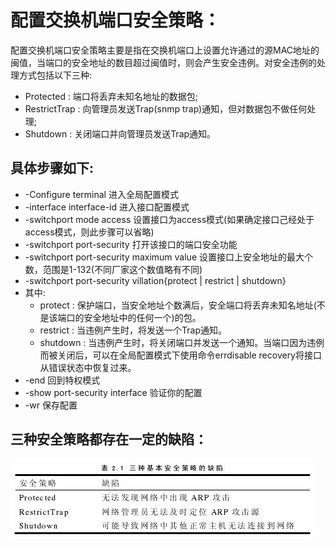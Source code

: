# 配置交换机端口安全策略：
  配置交换机端口安全策略主要是指在交换机端口上设置允许通过的源MAC地址的闽值，当端口的安全地址的数目超过闽值时，则会产生安全违例。对安全违例的处理方式包括以下三种:
* Protected : 端口将丢弃未知名地址的数据包;
* RestrictTrap : 向管理员发送Trap(snmp trap)通知，但对数据包不做任何处理;
* Shutdown : 关闭端口并向管理员发送Trap通知。

## 具体步骤如下:

  * -Configure terminal 进入全局配置模式
  * -interface interface-id 进入接口配置模式
  * -switchport mode access 设置接口为access模式(如果确定接口己经处于access模式，则此步骤可以省略)
  * -switchport port-security 打开该接口的端口安全功能
  * -switchport port-security maximum value 设置接口上安全地址的最大个数，范围是1-132(不同厂家这个数值略有不同)
  * -switchport port-security villation{protect | restrict | shutdown}
  * 其中:
    * protect : 保护端口，当安全地址个数满后，安全端口将丢弃未知名地址(不是该端口的安全地址中的任何一个)的包。
    * restrict : 当违例产生时，将发送一个Trap通知。
    * shutdown : 当违例产生时，将关闭端口并发送一个通知。当端口因为违例而被关闭后，可以在全局配置模式下使用命令errdisable recovery将接口从错误状态中恢复过来。
  * -end 回到特权模式
  * -show port-security interface 验证你的配置
  * -wr 保存配置
  
## 三种安全策略都存在一定的缺陷：
![image](https://github.com/weiyi1024/github-tutorial/raw/master/三种基本安全策略的缺陷.JPG)
